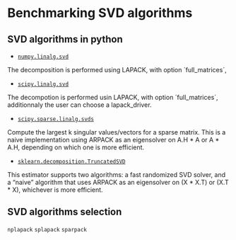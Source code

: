 # Benchmarking SVD algorithms

## SVD algorithms in python

* [`numpy.linalg.svd`](https://docs.scipy.org/doc/numpy-1.13.0/reference/generated/numpy.linalg.svd.html)

The decomposition is performed using LAPACK, with option ´full_matrices´, 

* [`scipy.linalg.svd`](https://docs.scipy.org/doc/scipy/reference/generated/scipy.linalg.svd.html)

The decompotion is performed usin LAPACK, with option ´full_matrices´, additionnaly the user can choose a lapack_driver.

* [`scipy.sparse.linalg.svds`](https://docs.scipy.org/doc/scipy/reference/generated/scipy.sparse.linalg.svds.html)

Compute the largest k singular values/vectors for a sparse matrix. This is a naive implementation using ARPACK as an eigensolver on A.H * A or A * A.H, depending on which one is more efficient.

* [`sklearn.decomposition.TruncatedSVD`](http://scikit-learn.org/stable/modules/generated/sklearn.decomposition.TruncatedSVD.html#sklearn.decomposition.TruncatedSVD)

This estimator supports two algorithms: a fast randomized SVD solver, and a “naive” algorithm that uses ARPACK as an eigensolver on (X * X.T) or (X.T * X), whichever is more efficient.

## SVD algorithms selection

`nplapack`
`splapack`
`sparpack`







